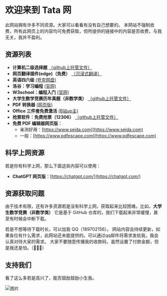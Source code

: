 # 欢迎来到 Tata 网

此网站拥有许多不同资源。大家可以看看有没有自己想要的。
本网站不强制收费，所有此网页上的内容均可免费获取，但所提供的链接中的内容是否收费，与我无关，我并不盈利。

## 资源列表

- **计算机二级选择题** [（github上托管文件）](https://github.com/comegohellokitty/hellotata/blob/732bda0a1d0abbe9ff614acdeb197ae944e6edec/%E8%AE%A1%E7%AE%97%E6%9C%BA%E4%BA%8C%E7%BA%A7WPS%20office%E9%80%89%E6%8B%A9%E9%A2%98(1).pptx)
- **网页翻译插件(edge)（免费）** [（沉浸式翻译）](https://microsoftedge.microsoft.com/addons/detail/%E6%B2%89%E6%B5%B8%E5%BC%8F%E7%BF%BB%E8%AF%91-%E7%BD%91%E9%A1%B5%E7%BF%BB%E8%AF%91%E6%8F%92%E4%BB%B6-pdf%E7%BF%BB%E8%AF%91-/amkbmndfnliijdhojkpoglbnaaahippg)
- **英语四六级** [ (夸克网盘) ](https://pan.quark.cn/s/9a375a2d1ca1)
- **洛谷：学习编程** [(官网)](https://www.luogu.com.cn/)
- **W3school：编程入门** [(官网)](https://www.w3school.com.cn/)
- **大学生数学竞赛历年真题（非数学类）** [（github上托管文件）](https://github.com/comegohellokitty/hellotata/blob/6e4de33e3c09427741086b79ac82f58c59363aaa/contest.pdf)
- **PDF 转换器** [(网页版)](https://tools.pdf24.org/zh/)
- **Office 三件套免费激活** [(B站up主)](https://www.bilibili.com/video/BV1Km421J7YF/?spm_id_from=333.337.search-card.all.click)
- **抢票软件：免费抢票（12306）** [（github上托管文件）](https://github.com/comegohellokitty/hellotata/tree/ab6ebfb432e05c95e9cd4c995fb90183e52c6dc7/Bypass_1.16.25/Bypass)
- **免费 PDF 编辑器网页版**：
  - 亲测好用：[https://www.sejda.com](https://www.sejda.com)
  - 一般：[https://www.pdfescape.com](https://www.pdfescape.com)
## 科学上网资源

若是你有科学上网，那么下面这些内容可以使用：

- **ChatGPT 网页版**：[https://chatgpt.com/](https://chatgpt.com/)

## 资源获取问题

由于技术有限，还有许多资源若是没有科学上网，获取起来比较困难。比如，**大学生数学竞赛（非数学类）** 它是基于 GitHub 仓库的，我们下载起来非常缓慢，甚至有时候会中断下载。

若是不想等待下载时长，可以加我 QQ（189702156）。
网站内容会持续更新，如果各位有什么需求，此网站还未能提供的。可以通过qq邮件将需求发给我，我会认真对待大家的需求。
大家不要随意传播我的收款码，虽然设置了付款金额，但是我还是怕。（🫡🫡🫡）

## 支持我们

看了这么多若是高兴了，能否鼓励鼓励小生我。

![图片](链接待添加)
